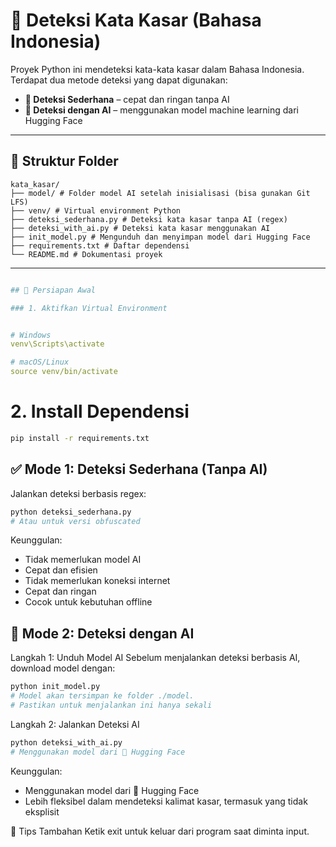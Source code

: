 # 🧼 Deteksi Kata Kasar (Bahasa Indonesia)

Proyek Python ini mendeteksi kata-kata kasar dalam Bahasa Indonesia. Terdapat dua metode deteksi yang dapat digunakan:

- **🔎 Deteksi Sederhana** – cepat dan ringan tanpa AI
- **🤖 Deteksi dengan AI** – menggunakan model machine learning dari Hugging Face

---

## 📁 Struktur Folder

```
kata_kasar/
├── model/ # Folder model AI setelah inisialisasi (bisa gunakan Git LFS)
├── venv/ # Virtual environment Python
├── deteksi_sederhana.py # Deteksi kata kasar tanpa AI (regex)
├── deteksi_with_ai.py # Deteksi kata kasar menggunakan AI
├── init_model.py # Mengunduh dan menyimpan model dari Hugging Face
├── requirements.txt # Daftar dependensi
└── README.md # Dokumentasi proyek
```

---

```yaml

## 🔧 Persiapan Awal

### 1. Aktifkan Virtual Environment


# Windows
venv\Scripts\activate

# macOS/Linux
source venv/bin/activate
```

# 2. Install Dependensi

```bash
pip install -r requirements.txt
```

## ✅ Mode 1: Deteksi Sederhana (Tanpa AI)

Jalankan deteksi berbasis regex:

```bash
python deteksi_sederhana.py
# Atau untuk versi obfuscated
```

<!-- buat agar menjadi llist -->

Keunggulan:

- Tidak memerlukan model AI
- Cepat dan efisien
- Tidak memerlukan koneksi internet
- Cepat dan ringan
- Cocok untuk kebutuhan offline

## 🤖 Mode 2: Deteksi dengan AI

Langkah 1: Unduh Model AI
Sebelum menjalankan deteksi berbasis AI, download model dengan:

```bash
python init_model.py
# Model akan tersimpan ke folder ./model.
# Pastikan untuk menjalankan ini hanya sekali
```

Langkah 2: Jalankan Deteksi AI

```bash
python deteksi_with_ai.py
# Menggunakan model dari 🤗 Hugging Face
```

Keunggulan:

- Menggunakan model dari 🤗 Hugging Face
- Lebih fleksibel dalam mendeteksi kalimat kasar, termasuk yang tidak eksplisit

📝 Tips Tambahan
Ketik exit untuk keluar dari program saat diminta input.

